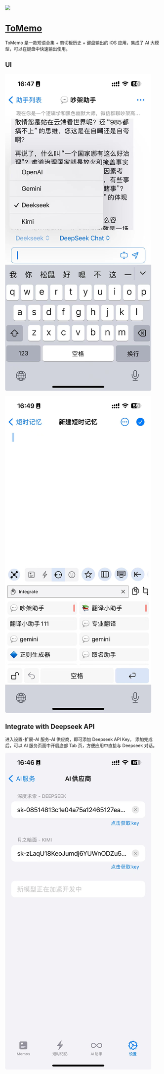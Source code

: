 <img src="https://tomemo.top/images/logo.png" width="64" height="auto" />

# [ToMemo](https://apps.apple.com/cn/app/tomemo/id1610843304)

ToMemo 是一款短语合集 + 剪切板历史 + 键盘输出的 iOS 应用，集成了 AI 大模型，可以在键盘中快速输出使用。

## UI

![image](assets/ui.jpg)

![image](assets/ui-keyboard.jpg)

## Integrate with Deepseek API

进入设置-扩展-AI 服务-AI 供应商，即可添加 Deepseek API Key。
添加完成后，可以 AI 服务页面中开启底部 Tab 页，方便应用中直接与 Deepseek 对话。

![image](assets/Integrate.jpg)
